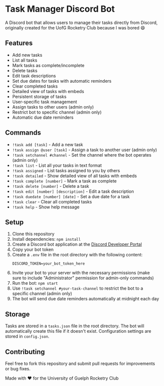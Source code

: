 # Task Manager Discord Bot

A Discord bot that allows users to manage their tasks directly from Discord, originally created for the UofG Rocketry Club because I was bored 😄

## Features

- Add new tasks
- List all tasks
- Mark tasks as complete/incomplete
- Delete tasks
- Edit task descriptions
- Set due dates for tasks with automatic reminders
- Clear completed tasks
- Detailed view of tasks with embeds
- Persistent storage of tasks
- User-specific task management
- Assign tasks to other users (admin only)
- Restrict bot to specific channel (admin only)
- Automatic due date reminders

## Commands

- `!task add [task]` - Add a new task
- `!task assign @user [task]` - Assign a task to another user (admin only)
- `!task setchannel #channel` - Set the channel where the bot operates (admin only)
- `!task list` - List all your tasks in text format
- `!task assigned` - List tasks assigned to you by others
- `!task detailed` - Show detailed view of all tasks with embeds
- `!task complete [number]` - Mark a task as complete
- `!task delete [number]` - Delete a task
- `!task edit [number] [description]` - Edit a task description
- `!task duedate [number] [date]` - Set a due date for a task
- `!task clear` - Clear all completed tasks
- `!task help` - Show help message

## Setup

1. Clone this repository
2. Install dependencies: `npm install`
3. Create a Discord bot application at the [Discord Developer Portal](https://discord.com/developers/applications)
4. Copy your bot token
5. Create a `.env` file in the root directory with the following content:
   ```
   DISCORD_TOKEN=your_bot_token_here
   ```
6. Invite your bot to your server with the necessary permissions (make sure to include "Administrator" permission for admin-only commands)
7. Run the bot: `npm start`
8. Use `!task setchannel #your-task-channel` to restrict the bot to a specific channel (admin only)
9. The bot will send due date reminders automatically at midnight each day

## Storage

Tasks are stored in a `tasks.json` file in the root directory. The bot will automatically create this file if it doesn't exist.
Configuration settings are stored in `config.json`.

## Contributing

Feel free to fork this repository and submit pull requests for improvements or bug fixes.

Made with ❤️ for the University of Guelph Rocketry Club
